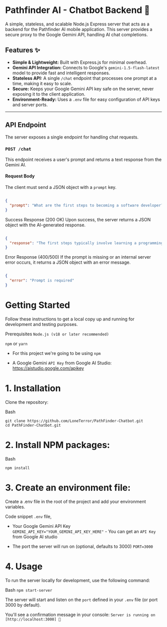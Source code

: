 # Pathfinder AI - Chatbot Backend 🚀

A simple, stateless, and scalable Node.js Express server that acts as a backend for the Pathfinder AI mobile application. This server provides a secure proxy to the Google Gemini API, handling AI chat completions.

## Features ✨

* **Simple & Lightweight:** Built with Express.js for minimal overhead.
* **Gemini API Integration:** Connects to Google's `gemini-1.5-flash-latest` model to provide fast and intelligent responses.
* **Stateless API:** A single `/chat` endpoint that processes one prompt at a time, making it easy to scale.
* **Secure:** Keeps your Google Gemini API key safe on the server, never exposing it to the client application.
* **Environment-Ready:** Uses a `.env` file for easy configuration of API keys and server ports.

---

## API Endpoint

The server exposes a single endpoint for handling chat requests.

### `POST /chat`

This endpoint receives a user's prompt and returns a text response from the Gemini AI.

#### Request Body

The client must send a JSON object with a `prompt` key.

```json

{
  "prompt": "What are the first steps to becoming a software developer?"
}
```
Success Response (200 OK)
Upon success, the server returns a JSON object with the AI-generated response.


```JSON

{
  "response": "The first steps typically involve learning a programming language like Python or JavaScript, understanding data structures and algorithms, and building personal projects to create a portfolio."
}
```

Error Response (400/500)
If the prompt is missing or an internal server error occurs, it returns a JSON object with an error message.

```JSON

{
  "error": "Prompt is required"
}
```

# Getting Started
Follow these instructions to get a local copy up and running for development and testing purposes.

Prerequisites
`Node.js (v18 or later recommended)`

`npm` or `yarn`
- For this project we're going to be using `npm`

- A Google Gemini `API Key` from Google AI Studio: https://aistudio.google.com/apikey



# 1. Installation
   
Clone the repository:

Bash
```
git clone https://github.com/LoneTerror/PathFinder-Chatbot.git
cd PathFinder-Chatbot.git
```

# 2. Install NPM packages:

Bash
```
npm install
```

# 3. Create an environment file:
   
Create a .env file in the root of the project and add your environment variables.

Code snippet ```.env``` file,

- Your Google Gemini API Key
```GEMINI_API_KEY="YOUR_GEMINI_API_KEY_HERE"``` - You can get an `API Key` from Google AI studio

- The port the server will run on (optional, defaults to 3000)
```PORT=3000```

# 4. Usage
To run the server locally for development, use the following command:

Bash
```npm start-server```


The server will start and listen on the `port` defined in your `.env` file (or port 3000 by default). 

You'll see a confirmation message in your console:
`Server is running on [http://localhost:3000] 🚀`

